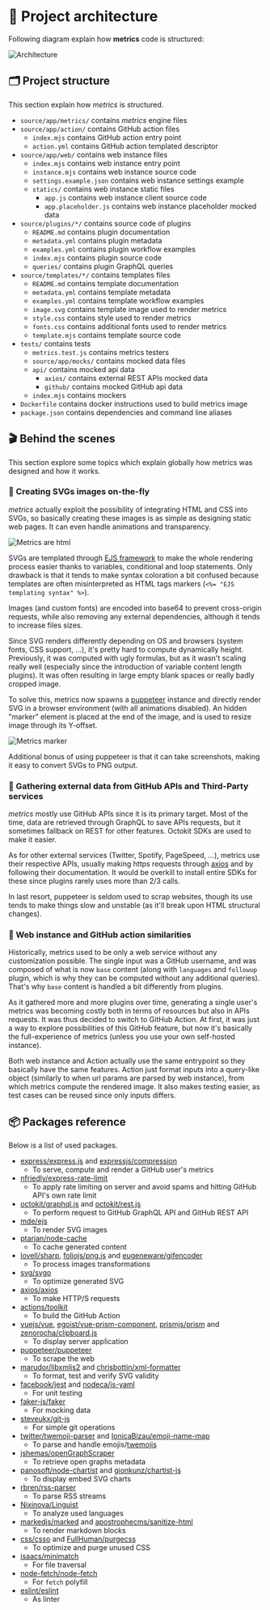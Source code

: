 # 📐 Project architecture

Following diagram explain how **metrics** code is structured:

![Architecture](/.github/architecture.svg)

## 🗂️ Project structure
This section explain how *metrics* is structured.

* `source/app/metrics/` contains *metrics* engine files
* `source/app/action/` contains GitHub action files
  * `index.mjs` contains GitHub action entry point
  * `action.yml` contains GitHub action templated descriptor
* `source/app/web/` contains web instance files
  * `index.mjs` contains web instance entry point
  * `instance.mjs` contains web instance source code
  * `settings.example.json` contains web instance settings example
  * `statics/` contains web instance static files
    * `app.js` contains web instance client source code
    * `app.placeholder.js` contains web instance placeholder mocked data
* `source/plugins/*/` contains source code of plugins
  * `README.md` contains plugin documentation
  * `metadata.yml` contains plugin metadata
  * `examples.yml` contains plugin workflow examples
  * `index.mjs` contains plugin source code
  * `queries/` contains plugin GraphQL queries
* `source/templates/*/` contains templates files
  * `README.md` contains template documentation
  * `metadata.yml` contains template metadata
  * `examples.yml` contains template workflow examples
  * `image.svg` contains template image used to render metrics
  * `style.css` contains style used to render metrics
  * `fonts.css` contains additional fonts used to render metrics
  * `template.mjs` contains template source code
* `tests/` contains tests
  * `metrics.test.js` contains metrics testers
  * `source/app/mocks/` contains mocked data files
  * `api/` contains mocked api data
    * `axios/` contains external REST APIs mocked data
    * `github/` contains mocked GitHub api data
  * `index.mjs` contains mockers
* `Dockerfile` contains docker instructions used to build metrics image
* `package.json` contains dependencies and command line aliases

## 🎬 Behind the scenes

This section explore some topics which explain globally how metrics was designed and how it works.

### 💬 Creating SVGs images on-the-fly

*metrics* actually exploit the possibility of integrating HTML and CSS into SVGs, so basically creating these images is as simple as designing static web pages. It can even handle animations and transparency.

![Metrics are html](/.github/readme/imgs/about_metrics_are_html.png)

SVGs are templated through [EJS framework](https://github.com/mde/ejs) to make the whole rendering process easier thanks to variables, conditional and loop statements. Only drawback is that it tends to make syntax coloration a bit confused because templates are often misinterpreted as HTML tags markers (`<%= "EJS templating syntax" %>`).

Images (and custom fonts) are encoded into base64 to prevent cross-origin requests, while also removing any external dependencies, although it tends to increase files sizes.

Since SVG renders differently depending on OS and browsers (system fonts, CSS support, ...), it's pretty hard to compute dynamically height. Previously, it was computed with ugly formulas, but as it wasn't scaling really well (especially since the introduction of variable content length plugins). It was often resulting in large empty blank spaces or really badly cropped image.

To solve this, metrics now spawns a [puppeteer](https://github.com/puppeteer/puppeteer) instance and directly render SVG in a browser environment (with all animations disabled). An hidden "marker" element is placed at the end of the image, and is used to resize image through its Y-offset.

![Metrics marker](/.github/readme/imgs/about_metrics_marker.png)

Additional bonus of using puppeteer is that it can take screenshots, making it easy to convert SVGs to PNG output.

### 💬 Gathering external data from GitHub APIs and Third-Party services

*metrics* mostly use GitHub APIs since it is its primary target. Most of the time, data are retrieved through GraphQL to save APIs requests, but it sometimes fallback on REST for other features. Octokit SDKs are used to make it easier.

As for other external services (Twitter, Spotify, PageSpeed, ...), metrics use their respective APIs, usually making https requests through [axios](https://github.com/axios/axios) and by following their documentation. It would be overkill to install entire SDKs for these since plugins rarely uses more than 2/3 calls.

In last resort, puppeteer is seldom used to scrap websites, though its use tends to make things slow and unstable (as it'll break upon HTML structural changes).

### 💬 Web instance and GitHub action similarities

Historically, metrics used to be only a web service without any customization possible. The single input was a GitHub username, and was composed of what is now `base` content (along with `languages` and `followup` plugin, which is why they can be computed without any additional queries). That's why `base` content is handled a bit differently from plugins.

As it gathered more and more plugins over time, generating a single user's metrics was becoming costly both in terms of resources but also in APIs requests. It was thus decided to switch to GitHub Action. At first, it was just a way to explore possibilities of this GitHub feature, but now it's basically the full-experience of metrics (unless you use your own  self-hosted instance).

Both web instance and Action actually use the same entrypoint so they basically have the same features.
Action just format inputs into a query-like object (similarly to when url params are parsed by web instance), from which metrics compute the rendered image. It also makes testing easier, as test cases can be reused since only inputs differs.

## 📦 Packages reference

Below is a list of used packages.

* [express/express.js](https://github.com/expressjs/express) and [expressjs/compression](https://github.com/expressjs/compression)
  * To serve, compute and render a GitHub user's metrics
* [nfriedly/express-rate-limit](https://github.com/nfriedly/express-rate-limit)
  * To apply rate limiting on server and avoid spams and hitting GitHub API's own rate limit
* [octokit/graphql.js](https://github.com/octokit/graphql.js/) and [octokit/rest.js](https://github.com/octokit/rest.js)
  * To perform request to GitHub GraphQL API and GitHub REST API
* [mde/ejs](https://github.com/mde/ejs)
  * To render SVG images
* [ptarjan/node-cache](https://github.com/ptarjan/node-cache)
  * To cache generated content
* [lovell/sharp](https://github.com/lovell/sharp), [foliojs/png.js](https://github.com/foliojs/png.js) and [eugeneware/gifencoder](https://github.com/eugeneware/gifencoder)
  * To process images transformations
* [svg/svgo](https://github.com/svg/svgo)
  * To optimize generated SVG
* [axios/axios](https://github.com/axios/axios)
  * To make HTTP/S requests
* [actions/toolkit](https://github.com/actions/toolkit/tree/master)
  * To build the GitHub Action
* [vuejs/vue](https://github.com/vuejs/vue), [egoist/vue-prism-component](https://github.com/egoist/vue-prism-component), [prismjs/prism](https://github.com/prismjs/prism) and [zenorocha/clipboard.js](https://github.com/zenorocha/clipboard.js)
  * To display server application
* [puppeteer/puppeteer](https://github.com/puppeteer/puppeteer)
  * To scrape the web
* [marudor/libxmljs2](https://github.com/marudor/libxmljs2) and [chrisbottin/xml-formatter](https://github.com/chrisbottin/xml-formatter)
  * To format, test and verify SVG validity
* [facebook/jest](https://github.com/facebook/jest) and [nodeca/js-yaml](https://github.com/nodeca/js-yaml)
  * For unit testing
* [faker-js/faker](https://github.com/faker-js/faker)
  * For mocking data
* [steveukx/git-js](https://github.com/steveukx/git-js)
  * For simple git operations
* [twitter/twemoji-parser](https://github.com/twitter/twemoji-parser) and [IonicaBizau/emoji-name-map](https://github.com/IonicaBizau/emoji-name-map)
  * To parse and handle emojis/[twemojis](https://github.com/twitter/twemoji)
* [jshemas/openGraphScraper](https://github.com/jshemas/openGraphScraper)
  * To retrieve open graphs metadata
* [panosoft/node-chartist](https://github.com/panosoft/node-chartist) and [gionkunz/chartist-js](https://github.com/gionkunz/chartist-js)
  * To display embed SVG charts
* [rbren/rss-parser](https://github.com/rbren/rss-parser)
  * To parse RSS streams
* [Nixinova/Linguist](https://github.com/Nixinova/Linguist)
  * To analyze used languages
* [markedjs/marked](https://github.com/markedjs/marked) and [apostrophecms/sanitize-html](https://github.com/apostrophecms/sanitize-html)
  * To render markdown blocks
* [css/csso](https://github.com/css/csso) and [FullHuman/purgecss](https://github.com/FullHuman/purgecss)
  * To optimize and purge unused CSS
* [isaacs/minimatch](https://github.com/isaacs/minimatch)
  * For file traversal
* [node-fetch/node-fetch](https://github.com/node-fetch/node-fetch)
  * For `fetch` polyfill
* [eslint/eslint](https://github.com/eslint/eslint)
  * As linter
